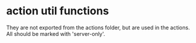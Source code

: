# action util functions

They are not exported from the actions folder, but are used in the actions.
All should be marked with 'server-only'.
